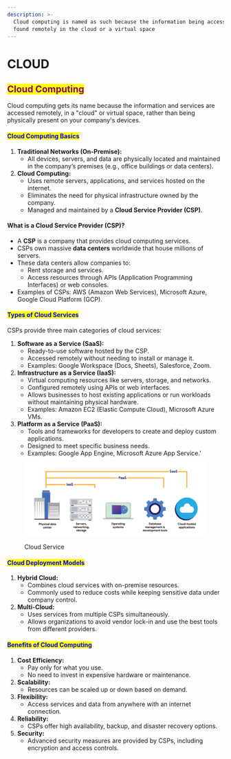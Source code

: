 ```yaml
---
description: >-
  Cloud computing is named as such because the information being accessed is
  found remotely in the cloud or a virtual space
---
```


# CLOUD



## <mark style="color:purple;">**Cloud Computing**</mark>

Cloud computing gets its name because the information and services are accessed remotely, in a "cloud" or virtual space, rather than being physically present on your company's devices.

#### <mark style="color:blue;">**Cloud Computing Basics**</mark>

1. **Traditional Networks (On-Premise):**
   * All devices, servers, and data are physically located and maintained in the company’s premises (e.g., office buildings or data centers).
2. **Cloud Computing:**
   * Uses remote servers, applications, and services hosted on the internet.
   * Eliminates the need for physical infrastructure owned by the company.
   * Managed and maintained by a **Cloud Service Provider (CSP)**.

#### **What is a Cloud Service Provider (CSP)?**

* A **CSP** is a company that provides cloud computing services.
* CSPs own massive **data centers** worldwide that house millions of servers.
* These data centers allow companies to:
  * Rent storage and services.
  * Access resources through APIs (Application Programming Interfaces) or web consoles.
* Examples of CSPs: AWS (Amazon Web Services), Microsoft Azure, Google Cloud Platform (GCP).

#### <mark style="color:blue;">**Types of Cloud Services**</mark>

CSPs provide three main categories of cloud services:

1. **Software as a Service (SaaS):**
   * Ready-to-use software hosted by the CSP.
   * Accessed remotely without needing to install or manage it.
   * Examples: Google Workspace (Docs, Sheets), Salesforce, Zoom.
2. **Infrastructure as a Service (IaaS):**
   * Virtual computing resources like servers, storage, and networks.
   * Configured remotely using APIs or web interfaces.
   * Allows businesses to host existing applications or run workloads without maintaining physical hardware.
   * Examples: Amazon EC2 (Elastic Compute Cloud), Microsoft Azure VMs.
3. **Platform as a Service (PaaS):**
   * Tools and frameworks for developers to create and deploy custom applications.
   * Designed to meet specific business needs.
   * Examples: Google App Engine, Microsoft Azure App Service.'

<figure><img src="../.gitbook/assets/Cloud.png" alt=""><figcaption><p>Cloud Service</p></figcaption></figure>



#### <mark style="color:blue;">**Cloud Deployment Models**</mark>

1. **Hybrid Cloud:**
   * Combines cloud services with on-premise resources.
   * Commonly used to reduce costs while keeping sensitive data under company control.
2. **Multi-Cloud:**
   * Uses services from multiple CSPs simultaneously.
   * Allows organizations to avoid vendor lock-in and use the best tools from different providers.

#### <mark style="color:blue;">**Benefits of Cloud Computing**</mark>

1. **Cost Efficiency:**
   * Pay only for what you use.
   * No need to invest in expensive hardware or maintenance.
2. **Scalability:**
   * Resources can be scaled up or down based on demand.
3. **Flexibility:**
   * Access services and data from anywhere with an internet connection.
4. **Reliability:**
   * CSPs offer high availability, backup, and disaster recovery options.
5. **Security:**
   * Advanced security measures are provided by CSPs, including encryption and access controls.

####
